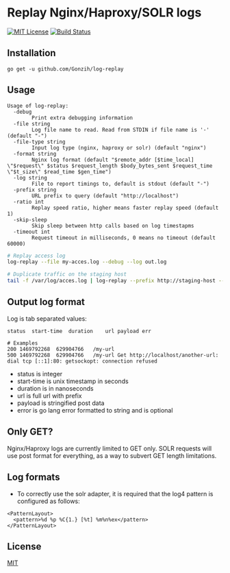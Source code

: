 # Replay Nginx/Haproxy/SOLR logs

[![MIT License][license-image]][license-url]
[![Build Status](https://travis-ci.org/Gonzih/log-replay.svg?branch=master)](https://travis-ci.org/Gonzih/log-replay)

## Installation

```
go get -u github.com/Gonzih/log-replay
```

## Usage

```
Usage of log-replay:
  -debug
    	Print extra debugging information
  -file string
    	Log file name to read. Read from STDIN if file name is '-' (default "-")
  -file-type string
    	Input log type (nginx, haproxy or solr) (default "nginx")
  -format string
    	Nginx log format (default "$remote_addr [$time_local] \"$request\" $status $request_length $body_bytes_sent $request_time \"$t_size\" $read_time $gen_time")
  -log string
    	File to report timings to, default is stdout (default "-")
  -prefix string
    	URL prefix to query (default "http://localhost")
  -ratio int
    	Replay speed ratio, higher means faster replay speed (default 1)
  -skip-sleep
    	Skip sleep between http calls based on log timestapms
  -timeout int
    	Request timeout in milliseconds, 0 means no timeout (default 60000)
```

```bash
# Replay access log
log-replay --file my-acces.log --debug --log out.log

# Duplicate traffic on the staging host
tail -f /var/log/acces.log | log-replay --prefix http://staging-host --log staging.log
```

## Output log format

Log is tab separated values:

```
status	start-time	duration	url payload err

# Examples
200	1469792268	629904766	/my-url
500	1469792268	629904766	/my-url	Get http://localhost/another-url: dial tcp [::1]:80: getsockopt: connection refused
```

* status is integer
* start-time is unix timestamp in seconds
* duration is in nanoseconds
* url is full url with prefix
* payload is stringified post data
* error is go lang error formatted to string and is optional

## Only GET?

Nginx/Haproxy logs are currently limited to GET only.
SOLR requests will use post format for everything, as a way to subvert GET length limitations.

## Log formats

* To correctly use the solr adapter, it is required that the log4 pattern is configured as follows:

```
<PatternLayout>
  <pattern>%d %p %C{1.} [%t] %m%n%ex</pattern>
</PatternLayout>
```

## License

[MIT](LICENSE)

[license-url]: LICENSE

[license-image]: http://img.shields.io/badge/license-MIT-blue.svg?style=flat

[capture]: capture.png
